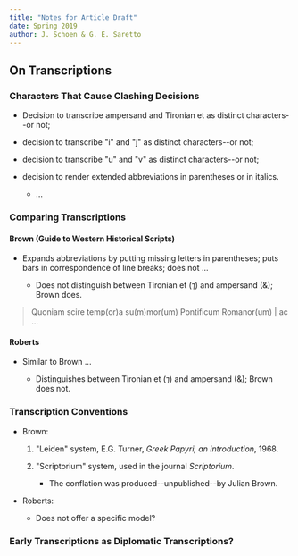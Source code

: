 ```yaml
---
title: "Notes for Article Draft"
date: Spring 2019
author: J. Schoen & G. E. Saretto
---
```


## On Transcriptions

### Characters That Cause Clashing Decisions

- Decision to transcribe ampersand and Tironian et as distinct characters--or not;

- decision to transcribe "i" and "j" as distinct characters--or not;

- decision to transcribe "u" and "v" as distinct characters--or not;

- decision to render extended abbreviations in parentheses or in italics.

    - ...

### Comparing Transcriptions

#### Brown (Guide to Western Historical Scripts)

- Expands abbreviations by putting missing letters in parentheses; puts bars in correspondence of line breaks; does not ...

    - Does not distinguish between Tironian et (⁊) and ampersand (&); Brown does.

> Quoniam scire temp(or)a su(m)mor(um) Pontificum Romanor(um) | ac ...

#### Roberts

- Similar to Brown ...

    - Distinguishes between Tironian et (⁊) and ampersand (&); Brown does not.

### Transcription Conventions

- Brown:

    1. "Leiden" system, E.G. Turner, _Greek Papyri, an introduction_, 1968.

    2. "Scriptorium" system, used in the journal _Scriptorium_.

        - The conflation was produced--unpublished--by Julian Brown.

- Roberts:

    - Does not offer a specific model?

### Early Transcriptions as Diplomatic Transcriptions?
